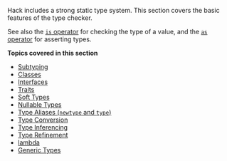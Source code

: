 Hack includes a strong static type system. This section covers the
basic features of the type checker.

See also the [`is` operator](../expressions-and-operators/is.md) for
checking the type of a value, and the [`as` operator](../expressions-and-operators/is.md)
for asserting types.

**Topics covered in this section**

* [Subtyping](supertypes-and-subtypes.md)
* [Classes](classes.md)
* [Interfaces](interfaces.md)
* [Traits](interfaces.md)
* [Soft Types](soft-types.md)
* [Nullable Types](nullable-types.md)
* [Type Aliases (`newtype` and `type`)](type-aliases.md)
* [Type Conversion](type-conversion.md)
* [Type Inferencing](type-inferencing.md)
* [Type Refinement](type-refinement.md)
* [lambda](anonymous-function-objects.md)
* [Generic Types](generic-types.md)
